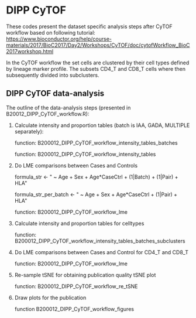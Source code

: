 # DIPP CyTOF

These codes present the dataset specific analysis steps after CyTOF workflow based on following tutorial: 
https://www.bioconductor.org/help/course-materials/2017/BioC2017/Day2/Workshops/CyTOF/doc/cytofWorkflow_BioC2017workshop.html

In the CyTOF workflow the set cells are clustered by their cell types defined by lineage marker profile. The subsets CD4_T and CD8_T cells where then subsequently divided into subclusters.

## DIPP CyTOF data-analysis

The outline of the data-analysis steps (presented in B20012_DIPP_CyTOF_workflow.R):

1. Calculate intensity and proportion tables (batch is IAA, GADA, MULTIPLE separately):

    function: B200012_DIPP_CyTOF_workflow_intensity_tables_batches

    function: B200012_DIPP_CyTOF_workflow_intensity_tables

2. Do LME comparisons between Cases and Controls

    formula_str <- " ~ Age + Sex + Age*CaseCtrl + (1|Batch) + (1|Pair) + HLA"

    formula_str_per_batch <- " ~ Age + Sex + Age*CaseCtrl + (1|Pair) + HLA"
    
    function: B200012_DIPP_CyTOF_workflow_lme

3. Calculate intensity and proportion tables for celltypes

    function: B200012_DIPP_CyTOF_workflow_intensity_tables_batches_subclusters

4. Do LME comparisons between Cases and Control for CD4_T and CD8_T

    function: B200012_DIPP_CyTOF_workflow_lme

5. Re-sample tSNE for obtaining publication quality tSNE plot

    function: B200012_DIPP_CyTOF_workflow_re_tSNE

6. Draw plots for the publication

    function B200012_DIPP_CyTOF_workflow_figures
